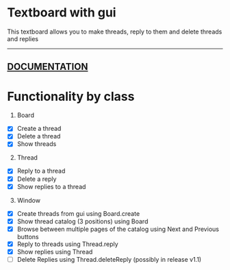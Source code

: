 # Textboard with gui

This textboard allows you to make threads, reply to them and delete threads and replies

---
[DOCUMENTATION](https://rawcdn.githack.com/prononoob/textboard/main/documentation.html)
---

# Functionality by class
1. Board
- [x] Create a thread
- [x] Delete a thread
- [x] Show threads

2. Thread
- [x] Reply to a thread
- [x] Delete a reply
- [x] Show replies to a thread

3. Window
- [x] Create threads from gui using Board.create
- [x] Show thread catalog (3 positions) using Board
- [x] Browse between multiple pages of the catalog using Next and Previous buttons
- [x] Reply to threads using Thread.reply
- [x] Show replies using Thread
- [ ] Delete Replies using Thread.deleteReply (possibly in release v1.1)
